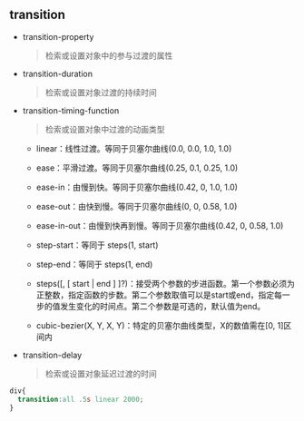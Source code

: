 ## transition

- transition-property

  > 检索或设置对象中的参与过渡的属性

- transition-duration 

  > 检索或设置对象过渡的持续时间

- transition-timing-function 

  > 检索或设置对象中过渡的动画类型

  - linear：线性过渡。等同于贝塞尔曲线(0.0, 0.0, 1.0, 1.0)

    

  - ease：平滑过渡。等同于贝塞尔曲线(0.25, 0.1, 0.25, 1.0)

  

  - ease-in：由慢到快。等同于贝塞尔曲线(0.42, 0, 1.0, 1.0)

  

  - ease-out：由快到慢。等同于贝塞尔曲线(0, 0, 0.58, 1.0)

  

  - ease-in-out：由慢到快再到慢。等同于贝塞尔曲线(0.42, 0, 0.58, 1.0)

  

  - step-start：等同于 steps(1, start)

  

  - step-end：等同于 steps(1, end)

  

  - steps(<integer>[, [ start | end ] ]?)：接受两个参数的步进函数。第一个参数必须为正整数，指定函数的步数。第二个参数取值可以是start或end，指定每一步的值发生变化的时间点。第二个参数是可选的，默认值为end。

  

  - cubic-bezier(<number>X, <number>Y, <number>X, <number>Y)：特定的贝塞尔曲线类型，X的数值需在[0, 1]区间内

  

- transition-delay  

  > 检索或设置对象延迟过渡的时间

```css
div{
  transition:all .5s linear 2000;
}
```

